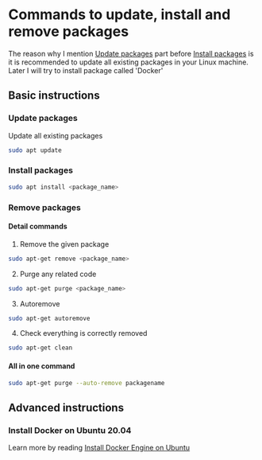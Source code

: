 # Commands to update, install and remove packages 
The reason why I mention [Update packages](#update-packages) part before [Install packages](#install-packages) is it is recommended to update all existing packages in your Linux machine. Later I will try to install package called 'Docker'

## Basic instructions
### Update packages 
Update all existing packages
```bash
sudo apt update
```

### Install packages 
```bash
sudo apt install <package_name>
```

### Remove packages 
#### Detail commands 
1. Remove the given package
```bash 
sudo apt-get remove <package_name>
```
2. Purge any related code
```bash
sudo apt-get purge <package_name>
```

3. Autoremove
```bash
sudo apt-get autoremove
```

4. Check everything is correctly removed
```bash
sudo apt-get clean
```

#### All in one command 
```bash
sudo apt-get purge --auto-remove packagename
```
## Advanced instructions
### Install Docker on Ubuntu 20.04
Learn more by reading [Install Docker Engine on Ubuntu](https://docs.docker.com/engine/install/ubuntu/)

